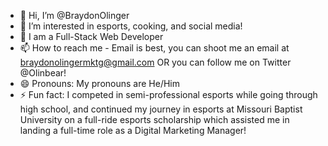 - 👋 Hi, I’m @BraydonOlinger
- 👀 I’m interested in esports, cooking, and social media!
- 🌱 I am a Full-Stack Web Developer
- 📫 How to reach me - Email is best, you can shoot me an email at braydonolingermktg@gmail.com OR you can follow me on Twitter @Olinbear!
- 😄 Pronouns: My pronouns are He/Him
- ⚡ Fun fact: I competed in semi-professional esports while going through high school, and continued my journey in esports at Missouri Baptist University on a full-ride esports scholarship which assisted me in landing a full-time role as a Digital Marketing Manager!

<!---
BraydonOlinger/BraydonOlinger is a ✨ special ✨ repository because its `README.md` (this file) appears on your GitHub profile.
You can click the Preview link to take a look at your changes.
--->
